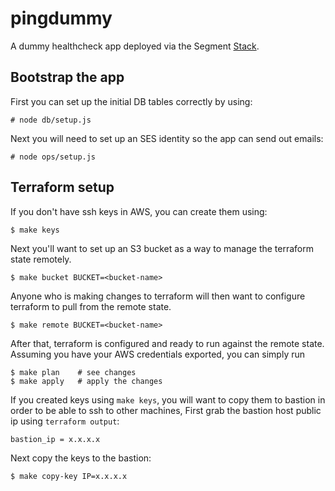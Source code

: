 
# pingdummy

A dummy healthcheck app deployed via the Segment [Stack][stack].

[stack]: https://github.com/segmentio/stack

## Bootstrap the app

First you can set up the initial DB tables correctly by using:

    # node db/setup.js

Next you will need to set up an SES identity so the app can send out emails:

    # node ops/setup.js

## Terraform setup

If you don't have ssh keys in AWS, you can create them using:

    $ make keys

Next you'll want to set up an S3 bucket as a way to manage the terraform state remotely.

    $ make bucket BUCKET=<bucket-name>

Anyone who is making changes to terraform will then want to configure terraform to pull from the remote state.

    $ make remote BUCKET=<bucket-name>

After that, terraform is configured and ready to run against the remote state. Assuming you have your AWS credentials exported, you can simply run

    $ make plan    # see changes
    $ make apply   # apply the changes

If you created keys using `make keys`, you will want to copy them to bastion
in order to be able to ssh to other machines, First grab the bastion host public ip using `terraform output`:

    bastion_ip = x.x.x.x

Next copy the keys to the bastion:

    $ make copy-key IP=x.x.x.x
